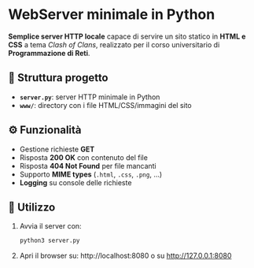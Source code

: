 # WebServer minimale in Python

**Semplice server HTTP locale** capace di servire un sito statico in **HTML e CSS** a tema _Clash of Clans_, realizzato per il corso universitario di **Programmazione di Reti**.

## 📁 Struttura progetto

- **`server.py`**: server HTTP minimale in Python  
- **`www/`**: directory con i file HTML/CSS/immagini del sito

## ⚙️ Funzionalità

- Gestione richieste **GET**
- Risposta **200 OK** con contenuto del file
- Risposta **404 Not Found** per file mancanti
- Supporto **MIME types** (`.html`, `.css`, `.png`, …)
- **Logging** su console delle richieste

## 🚀 Utilizzo

1. Avvia il server con:  
   ```bash
   python3 server.py
 2.	Apri il browser su: http://localhost:8080 o su http://127.0.0.1:8080

